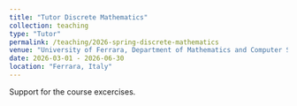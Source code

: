 ```yaml
---
title: "Tutor Discrete Mathematics"
collection: teaching
type: "Tutor"
permalink: /teaching/2026-spring-discrete-mathematics
venue: "University of Ferrara, Department of Mathematics and Computer Science"
date: 2026-03-01 - 2026-06-30
location: "Ferrara, Italy"
---
```


Support for the course excercises.